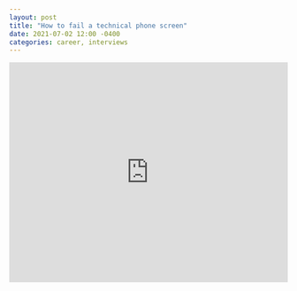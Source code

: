 ```yaml
---
layout: post
title: "How to fail a technical phone screen"
date: 2021-07-02 12:00 -0400
categories: career, interviews
---
```

<iframe src="https://www.linkedin.com/embed/feed/update/urn:li:ugcPost:6816590001338486785" height="398" width="504" frameborder="0" allowfullscreen="" title="Embedded post"></iframe>
